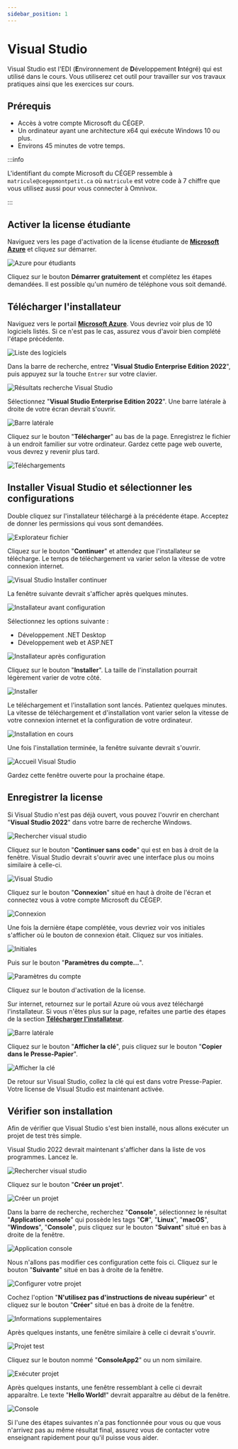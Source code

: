 ```yaml
---
sidebar_position: 1
---
```


# Visual Studio

Visual Studio est l'EDI (**E**nvironnement de **D**éveloppement **I**ntégré) qui est utilisé dans le cours. Vous utiliserez cet outil pour travailler sur vos travaux pratiques ainsi que les exercices sur cours.

## Prérequis

- Accès à votre compte Microsoft du CÉGEP.
- Un ordinateur ayant une architecture x64 qui exécute Windows 10 ou plus.
- Environs 45 minutes de votre temps.

:::info

L'identifiant du compte Microsoft du CÉGEP ressemble à `matricule@cegepmontpetit.ca` où `matricule` est votre code à 7 chiffre que vous utilisez aussi pour vous connecter à Omnivox.

:::

## Activer la license étudiante

Naviguez vers les page d'activation de la license étudiante de **[Microsoft Azure](https://azure.microsoft.com/fr-ca/free/students/)** et cliquez sur démarrer.

![Azure pour étudiants](_01-visual-studio/azure-etudiants.png)

Cliquez sur le bouton **Démarrer gratuitement** et complétez les étapes demandées. Il est possible qu'un numéro de téléphone vous soit demandé.

## Télécharger l'installateur

Naviguez vers le portail **[Microsoft Azure](https://portal.azure.com/#blade/Microsoft_Azure_Education/EducationMenuBlade/software)**. Vous devriez voir plus de 10 logiciels listés. Si ce n'est pas le cas, assurez vous d'avoir bien complété l'étape précédente.

![Liste des logiciels](_01-visual-studio/liste-logiciels.png)

Dans la barre de recherche, entrez "**Visual Studio Enterprise Edition 2022**", puis appuyez sur la touche `Entrer` sur votre clavier.

![Résultats recherche Visual Studio](_01-visual-studio/resultat-recherche-visual-studio.png)

Sélectionnez "**Visual Studio Enterprise Edition 2022**". Une barre latérale à droite de votre écran devrait s'ouvrir.

![Barre latérale](./_01-visual-studio/barre-laterale.png)

Cliquez sur le bouton "**Télécharger**" au bas de la page. Enregistrez le fichier à un endroit familier sur votre ordinateur. Gardez cette page web ouverte, vous devrez y revenir plus tard.

![Téléchargements](_01-visual-studio/telechargement.png)

## Installer Visual Studio et sélectionner les configurations

Double cliquez sur l'installateur téléchargé à la précédente étape. Acceptez de donner les permissions qui vous sont demandées.

![Explorateur fichier](./_01-visual-studio/explorateur-fichiers.png)

Cliquez sur le bouton "**Continuer**" et attendez que l'installateur se télécharge. Le temps de téléchargement va varier selon la vitesse de votre connexion internet.

![Visual Studio Installer continuer](_01-visual-studio/visual-studio-installer-continuer.png)

La fenêtre suivante devrait s'afficher après quelques minutes.

![Installateur avant configuration](_01-visual-studio/installateur-avant.png)

Sélectionnez les options suivante :

- Développement .NET Desktop 
- Développement web et ASP.NET

![Installateur après configuration](_01-visual-studio/installateur-apres.png)

Cliquez sur le bouton "**Installer**". La taille de l'installation pourrait légèrement varier de votre côté.

![Installer](_01-visual-studio/installer.png)

Le téléchargement et l'installation sont lancés. Patientez quelques minutes. La vitesse de téléchargement et d'installation vont varier selon la vitesse de votre connexion internet et la configuration de votre ordinateur.

![Installation en cours](./_01-visual-studio/installation-en-cours.png)

Une fois l'installation terminée, la fenêtre suivante devrait s'ouvrir.

![Accueil Visual Studio](_01-visual-studio/accueil-visual-studio.png)

Gardez cette fenêtre ouverte pour la prochaine étape.

## Enregistrer la license

Si Visual Studio n'est pas déjà ouvert, vous pouvez l'ouvrir en cherchant "**Visual Studio 2022**" dans votre barre de recherche Windows.

![Rechercher visual studio](_01-visual-studio/rechercher-visual-studio.png)

Cliquez sur le bouton "**Continuer sans code**" qui est en bas à droit de la fenêtre. Visual Studio devrait s'ouvrir avec une interface plus ou moins similaire à celle-ci.

![Visual Studio](./_01-visual-studio/visual-studio.png)

Cliquez sur le bouton "**Connexion**" situé en haut à droite de l'écran et connectez vous à votre compte Microsoft du CÉGEP.

![Connexion](./_01-visual-studio/connexion.png)

Une fois la dernière étape complétée, vous devriez voir vos initiales s'afficher où le bouton de connexion était. Cliquez sur vos initiales.

![Initiales](./_01-visual-studio/initiales.png)

Puis sur le bouton "**Paramètres du compte...**".

![Paramètres du compte](./_01-visual-studio/parametres-du-compte.png)

Cliquez sur le bouton d'activation de la license.

Sur internet, retournez sur le portail Azure où vous avez téléchargé l'installateur. Si vous n'êtes plus sur la page, refaites une partie des étapes de la section **[Télécharger l'installateur](#télécharger-linstallateur)**.

![Barre latérale](_01-visual-studio/barre-laterale.png)

Cliquez sur le bouton "**Afficher la clé**", puis cliquez sur le bouton "**Copier dans le Presse-Papier**".

![Afficher la clé](_01-visual-studio/cle-de-produit.png)

De retour sur Visual Studio, collez la clé qui est dans votre Presse-Papier. Votre license de Visual Studio est maintenant activée.

## Vérifier son installation

Afin de vérifier que Visual Studio s'est bien installé, nous allons exécuter un projet de test très simple.

Visual Studio 2022 devrait maintenant s'afficher dans la liste de vos programmes. Lancez le.

![Rechercher visual studio](_01-visual-studio/rechercher-visual-studio.png)

Cliquez sur le bouton "**Créer un projet**".

![Créer un projet](./_01-visual-studio/creer-un-projet.png)

Dans la barre de recherche, recherchez "**Console**", sélectionnez le résultat "**Application console**" qui possède les tags "**C#**", "**Linux**", "**macOS**", "**Windows**", "**Console**", puis cliquez sur le bouton "**Suivant**" situé en bas à droite de la fenêtre.

![Application console](./_01-visual-studio/application-console.png)

Nous n'allons pas modifier ces configuration cette fois ci. Cliquez sur le bouton "**Suivante**" situé en bas à droite de la fenêtre.

![Configurer votre projet](./_01-visual-studio/configurer-projet.png)

Cochez l'option "**N'utilisez pas d'instructions de niveau supérieur**" et cliquez sur le bouton "**Créer**" situé en bas à droite de la fenêtre.

![Informations supplementaires](./_01-visual-studio/informations-supplementaires.png)

Après quelques instants, une fenêtre similaire à celle ci devrait s'ouvrir.

![Projet test](./_01-visual-studio/projet-test.png)

Cliquez sur le bouton nommé "**ConsoleApp2**" ou un nom similaire.

![Exécuter projet](./_01-visual-studio/executer-projet.png)

Après quelques instants, une fenêtre ressemblant à celle ci devrait apparaître. Le texte "**Hello World!**" devrait apparaître au début de la fenêtre.

![Console](./_01-visual-studio/console.png)

Si l'une des étapes suivantes n'a pas fonctionnée pour vous ou que vous n'arrivez pas au même résultat final, assurez vous de contacter votre enseignant rapidement pour qu'il puisse vous aider.
